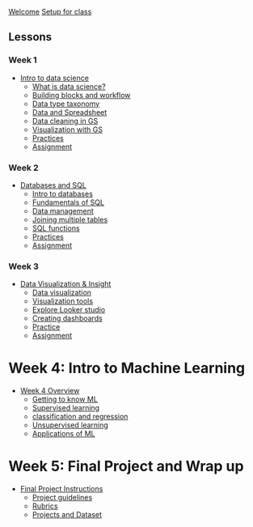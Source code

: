 [Welcome](course-overview.md)
[Setup for class](lessons/try-kibo-onboarding.md)

## Lessons

### Week 1

- [Intro to data science](lessons/intro-to-data-science.md)
    - [What is data science?](lessons/intro-to-data/what-is-data-science.md)
    - [Building blocks and workflow](lessons/intro-to-data/ds-bulding-blocks.md)
    - [Data type taxonomy](lessons/intro-to-data/data-and-data-categories.md)
    - [Data and Spreadsheet](lessons/intro-to-data/data-and-spreadsheet.md)
    - [Data cleaning in GS](lessons/intro-to-data/data-cleaning-in-gs.md)
    - [Visualization with GS](lessons/intro-to-data/data-viz-with-gs.md)
    - [Practices](lessons/intro-to-data/practice.md)
    - [Assignment](lessons/intro-to-data/assignment.md)

### Week 2

- [Databases and SQL](lessons/databases-and-sql.md)
    - [Intro to databases](lessons/databases-and-sql/intro-to-databases.md)
    - [Fundamentals of SQL](lessons/databases-and-sql/sql.md)
    - [Data management](lessons/databases-and-sql/sql-data-management.md)
    - [Joining multiple tables](lessons/databases-and-sql/joining-tables.md)
    - [SQL functions](lessons/databases-and-sql/sql-function.md)
    - [Practices](lessons/databases-and-sql/practice.md)
    - [Assignment](lessons/databases-and-sql/assignment.md) 

### Week 3

- [Data Visualization & Insight](lessons/data-visualization.md)
    - [Data visualization](lessons/data-visualization/what-is-visualization.md)
    - [Visualization tools](lessons/data-visualization/visualization-tools.md)
    - [Explore Looker studio](lessons/data-visualization/explore-looker-studio.md)
    - [Creating dashboards](lessons/data-visualization/dashboard-looker-studio.md)
    - [Practice](lessons/data-visualization/dashboard-projects.md)
    - [Assignment]()

# Week 4: Intro to Machine Learning

- [Week 4 Overview](lessons/intro-to-ml.md)
    - [Getting to know ML](lessons/intro-to-ml/getting-to-know-ml.md)
    - [Supervised learning](lessons/intro-to-ml/supervised-learning.md)
    - [classification and regression](lessons/intro-to-ml/classification.md)
    - [Unsupervised learning](lessons/intro-to-ml/unsupervised-learning.md)
    - [Applications of ML](lessons/intro-to-ml/applications-of-ml.md)

# Week 5: Final Project and Wrap up

- [Final Project Instructions]()
    - [Project guidelines]()
    - [Rubrics]()
    - [Projects and Dataset]()

